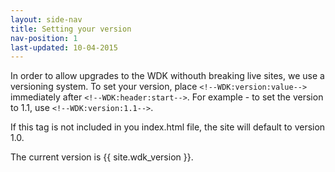 ```yaml
---
layout: side-nav
title: Setting your version
nav-position: 1
last-updated: 10-04-2015
---
```


In order to allow upgrades to the WDK withouth breaking live sites, we use a versioning system. To set your version, place `<!--WDK:version:value-->` immediately after `<!--WDK:header:start-->`. For example - to set the version to 1.1, use `<!--WDK:version:1.1-->`.

If this tag is not included in you index.html file, the site will default to version 1.0.

The current version is {{ site.wdk_version }}.
